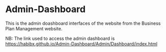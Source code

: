 # Admin-Dashboard
This is the admin doashboard interfaces of the website from the Business Plan Management website.

NB: The link used to access the admin dashboard is https://habibx.github.io/Admin-Dashboard/Admin/Dashboard/index.html

